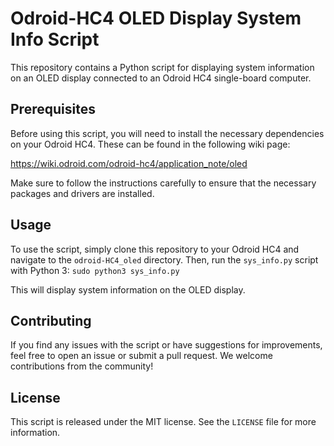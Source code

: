 # Odroid-HC4 OLED Display System Info Script

This repository contains a Python script for displaying system information on an OLED display connected to an Odroid HC4 single-board computer.

## Prerequisites

Before using this script, you will need to install the necessary dependencies on your Odroid HC4. These can be found in the following wiki page:

https://wiki.odroid.com/odroid-hc4/application_note/oled

Make sure to follow the instructions carefully to ensure that the necessary packages and drivers are installed.

## Usage

To use the script, simply clone this repository to your Odroid HC4 and navigate to the `odroid-HC4_oled` directory. Then, run the `sys_info.py` script with Python 3:
`sudo python3 sys_info.py`

This will display system information on the OLED display.

## Contributing

If you find any issues with the script or have suggestions for improvements, feel free to open an issue or submit a pull request. We welcome contributions from the community!

## License

This script is released under the MIT license. See the `LICENSE` file for more information.

